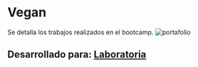 # Vegan

Se detalla los trabajos realizados en el bootcamp.
![portafolio](https://user-images.githubusercontent.com/25912510/35811427-73c88548-0a5c-11e8-9fdf-5075d1ce8149.png)

## Desarrollado para: [Laboratoria](http://laboratoria.la)
